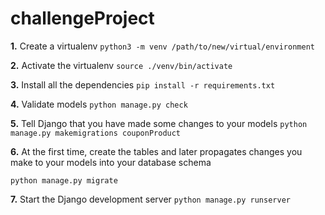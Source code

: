 # challengeProject
**1.** Create a virtualenv `python3 -m venv /path/to/new/virtual/environment`

**2.** Activate the virtualenv `source ./venv/bin/activate`

**3.** Install all the dependencies `pip install -r requirements.txt`

**4.** Validate models `python manage.py check`

**5.** Tell Django that you have made some changes to your models `python manage.py makemigrations couponProduct`

**6.** At the first time, create the tables and later propagates changes you make to your models into your database schema

`python manage.py migrate`

**7.**  Start the Django development server `python manage.py runserver`
  
